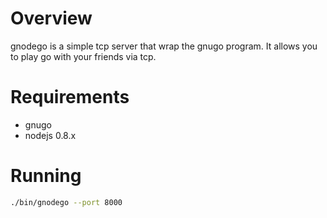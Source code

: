 Overview
========

gnodego is a simple tcp server that wrap the gnugo program. It allows you to play go with your friends via tcp.

Requirements
============

* gnugo
* nodejs 0.8.x

Running
=======

```bash
./bin/gnodego --port 8000
```
